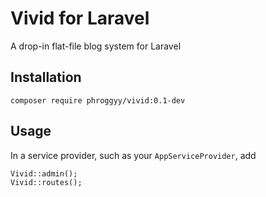# Vivid for Laravel

A drop-in flat-file blog system for Laravel

## Installation
`composer require phroggyy/vivid:0.1-dev`

## Usage

In a service provider, such as your `AppServiceProvider`, add

```
Vivid::admin();
Vivid::routes();
```
